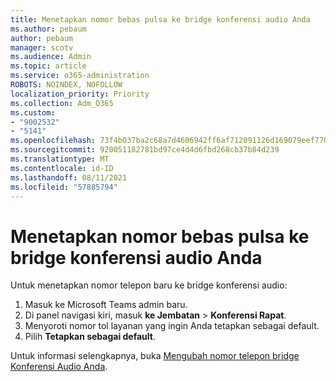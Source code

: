 ```yaml
---
title: Menetapkan nomor bebas pulsa ke bridge konferensi audio Anda
ms.author: pebaum
author: pebaum
manager: scotv
ms.audience: Admin
ms.topic: article
ms.service: o365-administration
ROBOTS: NOINDEX, NOFOLLOW
localization_priority: Priority
ms.collection: Adm_O365
ms.custom:
- "9002532"
- "5141"
ms.openlocfilehash: 73f4b037ba2c68a7d4606942ff6af712091126d169079eef77007712959f58b5
ms.sourcegitcommit: 920051182781bd97ce4d4d6fbd268cb37b84d239
ms.translationtype: MT
ms.contentlocale: id-ID
ms.lasthandoff: 08/11/2021
ms.locfileid: "57885794"
---
```

# <a name="assign-a-toll-free-number-to-your-audio-conferencing-bridge"></a>Menetapkan nomor bebas pulsa ke bridge konferensi audio Anda

Untuk menetapkan nomor telepon baru ke bridge konferensi audio:

1. Masuk ke Microsoft Teams admin baru.
1. Di panel navigasi kiri, masuk **ke Jembatan**  >  **Konferensi Rapat**.
1. Menyoroti nomor tol layanan yang ingin Anda tetapkan sebagai default.
1. Pilih **Tetapkan sebagai default**.

Untuk informasi selengkapnya, buka [Mengubah nomor telepon bridge Konferensi Audio Anda](https://docs.microsoft.com/MicrosoftTeams/change-the-phone-numbers-on-your-audio-conferencing-bridge).

